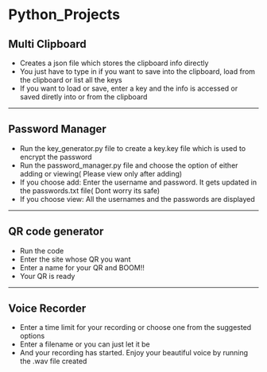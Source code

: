 # Python_Projects
## Multi Clipboard
- Creates a json file which stores the clipboard info directly
- You just have to type in if you want to save into the clipboard, load from the clipboard or list all the keys
- If you want to load or save, enter a key and the info is accessed or saved diretly into or from the clipboard

---

## Password Manager
- Run the key_generator.py file to create a key.key file which is used to encrypt the password
- Run the password_manager.py file and choose the option of either adding or viewing( Please view only after adding)
- If you choose add: Enter the username and password. It gets updated in the passwords.txt file( Dont worry its safe)
- If you choose view: All the usernames and the passwords are displayed

---

## QR code generator
- Run the code
- Enter the site whose QR you want
- Enter a name for your QR and BOOM!!
- Your QR is ready

---

## Voice Recorder
- Enter a time limit for your recording or choose one from the suggested options
- Enter a filename or you can just let it be
- And your recording has started. Enjoy your beautiful voice by running the .wav file created